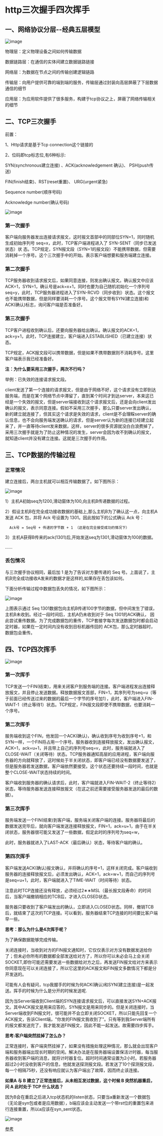 # http三次握手四次挥手
## 一、网络协议分层--经典五层模型
![image](https://note.youdao.com/yws/public/resource/1e41600c496ed0b336e5bd0bbe0a7b80/A14FA2780933466B8B5CC85DC8FD8B0C?ynotemdtimestamp=1581510586201)

物理层：定义物理设备之间如何传输数据

数据链路层：在通信的实体间建立数据链路链接

网络层：为数据在节点之间的传输创建逻辑链路

传输层：向用户提供可靠的端到端的服务，传输层通过封装向高层屏蔽了下层数据通信的细节

应用层：为应用软件提供了很多服务，构建于tcp协议之上，屏蔽了网络传输相关的细节
## 二、TCP三次握手
前置：

1、Http请求是基于Tcp connection这个链接的

2、位码即tcp标志位,有6种标示:

SYN(synchronous建立连接) 、ACK(acknowledgement 确认)、 PSH(push传送)

FIN(finish结束)、RST(reset重置)、 URG(urgent紧急)

Sequence number(顺序号码)

Acknowledge number(确认号码)

![image](https://note.youdao.com/yws/public/resource/1e41600c496ed0b336e5bd0bbe0a7b80/6E149444FF5F42D285C2035ADE455E2B?ynotemdtimestamp=1581510586201)

### 第一次握手
客户端向服务器发出连接请求报文，这时报文首部中的同部位SYN=1，同时随机生成初始序列号 seq=x，此时，TCP客户端进程进入了 SYN-SENT（同步已发送状态）状
态。TCP规定，SYN报文段（SYN=1的报文段）不能携带数据，但需要消耗掉一个序号。这个三次握手中的开始。表示客户端想要和服务端建立连接。
### 第二次握手
TCP服务器收到请求报文后，如果同意连接，则发出确认报文。确认报文中应该 ACK=1，SYN=1，确认号是ack=x+1，同时也要为自己随机初始化一个序列号 seq=y，此时，TCP服务器进程进入了SYN-RCVD（同步收到）状态。这个报文也不能携带数据，但是同样要消耗一个序号。这个报文带有SYN(建立连接)和ACK(确认)标志，询问客户端是否准备好。
### 第三次握手
TCP客户进程收到确认后，还要向服务器给出确认。确认报文的ACK=1，ack=y+1，此时，TCP连接建立，客户端进入ESTABLISHED（已建立连接）状态。

TCP规定，ACK报文段可以携带数据，但是如果不携带数据则不消耗序号。这里客户端表示我已经准备好。

**注：为什么要采用三次握手，两次不行吗？**

举例：已失效的连接请求报文段。

client发送了第一个连接的请求报文，但是由于网络不好，这个请求没有立即到达服务端，而是在某个网络节点中滞留了，直到某个时间才到达server，本来这已经是一个失效的报文，但是server端接收到这个请求报文后，还是会向client发出确认的报文，表示同意连接。假如不采用三次握手，那么只要server发出确认，新的建立就连接了，但其实这个请求是失效的请求，client是不会理睬server的确认信息，也不会向服务端发送确认的请求，但是server认为新的连接已经建立起来了，并一直等待client发来数据，这样，server的很多资源就没白白浪费掉了，采用三次握手就是为了防止这种情况的发生，server会因为收不到确认的报文，就知道client并没有建立连接。这就是三次握手的作用。
## 三、TCP数据的传输过程
### 正常情况
建立连接后，两台主机就可以相互传输数据了。如下图所示：

![image](https://note.youdao.com/yws/public/resource/1e41600c496ed0b336e5bd0bbe0a7b80/84CB4719141A4654A8D9D69E2BF249E7?ynotemdtimestamp=1581510586201)

1）主机A初始seq为1200,滑动窗体为100,向主机B传递数据的过程。

2）假设主机B在完全成功接收数据的基础上,那么主机B为了确认这一点，向主机A发送 ACK 包，并将 Ack 号设置为 1301。因此按如下的公式确认 Ack 号：
```
  Ack号 = Seq号 + 传递的字节数 + 1 （这是在完全接受成功的情况下）
```
3）主机A获得B传来的ack(1301)后,开始发送seq为1301,滑动窗体为100的数据。

  ......
  
### 丢包情况
与三次握手协议相同，最后加 1 是为了告诉对方要传递的 Seq 号。上面说了，主机B完全成功接收A发来的数据才是这样的,如果存在丢包该如何。

 下面分析传输过程中数据包丢失的情况，如下图所示：
 
 ![image](https://note.youdao.com/yws/public/resource/1e41600c496ed0b336e5bd0bbe0a7b80/114EF89AC8E042D8A1E3E605A078FD08?ynotemdtimestamp=1581510586201)
 
 上图表示通过 Seq 1301数据包向主机B传递100字节的数据，但中间发生了错误，主机B未收到。经过一段时间后，主机A仍未收到对于 Seq 1301的ACK确认，
 因此尝试重传数据。为了完成数据包的重传，TCP套接字每次发送数据包时都会启动定时器，如果在一定时间内没有收到目标机器传回的 ACK包，那么定时器超时，
 数据包会重传。
 ## 四、TCP四次挥手
 ![image](https://note.youdao.com/yws/public/resource/1e41600c496ed0b336e5bd0bbe0a7b80/98ECEF2AEF3F44249F5D28E7703E9960?ynotemdtimestamp=1581510586201)
 
### 第一次挥手  
TCP发送一个FIN(结束)，用来关闭客户到服务端的连接。客户端进程发出连接释放报文，并且停止发送数据。释放数据报文首部，FIN=1，其序列号为seq=u（等于前面已经传送过来的数据的最后一个字节的序号加1），此时，客户端进入FIN-WAIT-1（终止等待1）状态。TCP规定，FIN报文段即使不携带数据，也要消耗一个序号。

### 第二次挥手
服务端收到这个FIN，他发回一个ACK(确认)，确认收到序号为收到序号+1，和SYN一样，一个FIN将占用一个序号。服务器收到连接释放报文，发出确认报文，ACK=1，ack=u+1，并且带上自己的序列号seq=v，此时，服务端就进入了CLOSE-WAIT（关闭等待）状态。TCP服务器通知高层的应用进程，客户端向服务器的方向就释放了，这时候处于半关闭状态，即客户端已经没有数据要发送了，但是服务器若发送数据，客户端依然要接受。这个状态还要持续一段时间，也就是整个CLOSE-WAIT状态持续的时间。


客户端收到服务器的确认请求后，此时，客户端就进入FIN-WAIT-2（终止等待2）状态，等待服务器发送连接释放报文（在这之前还需要接受服务器发送的最后的数据）。

### 第三次挥手
服务端发送一个FIN(结束)到客户端，服务端关闭客户端的连接。服务器将最后的数据发送完毕后，就向客户端发送连接释放报文，FIN=1，ack=u+1，由于在半关闭状态，服务器很可能又发送了一些数据，假定此时的序列号为seq=w，

此时，服务器就进入了LAST-ACK（最后确认）状态，等待客户端的确认。

### 第四次挥手
客户端发送ACK(确认)报文确认，并将确认的序号+1，这样关闭完成。客户端收到服务器的连接释放报文后，必须发出确认，ACK=1，ack=w+1，而自己的序列号是seq=u+1，此时，客户端就进入了TIME-WAIT（时间等待）状态。

注意此时TCP连接还没有释放，必须经过2∗∗MSL（最长报文段寿命）的时间后，当客户端撤销相应的TCB后，才进入CLOSED状态。

服务器只要收到了客户端发出的确认，立即进入CLOSED状态。同样，撤销TCB后，就结束了这次的TCP连接。可以看到，服务器结束TCP连接的时间要比客户端早一些。

**思考：那么为什么是4次挥手呢？**

为了确保数据能够完成传输。

关闭连接时，当收到对方的FIN报文通知时，它仅仅表示对方没有数据发送给你了；但未必你所有的数据都全部发送给对方了，所以你可以未必会马上会关闭SOCKET,即你可能还需要发送一些数据给对方之后，再发送FIN报文给对方来表示你同意现在可以关闭连接了，所以它这里的ACK报文和FIN报文多数情况下都是分开发送的。

可能有人会有疑问，tcp我握手的时候为何ACK(确认)和SYN(建立连接)是一起发送。挥手的时候为什么是分开的时候发送呢.

因为当Server端收到Client端的SYN连接请求报文后，可以直接发送SYN+ACK报文。其中ACK报文是用来应答的，SYN报文是用来同步的。但是关闭连接时，当Server端收到FIN报文时，很可能并不会立即关闭SOCKET，所以只能先回复一个ACK报文，告诉Client端，"你发的FIN报文我收到了"。只有等到我Server端所有的报文都发送完了，我才能发送FIN报文，因此不能一起发送。故需要四步挥手。

**思考:客户端突然挂掉了怎么办？**

正常连接时，客户端突然挂掉了，如果没有措施处理这种情况，那么就会出现客户端和服务器端出现长时期的空闲。解决办法是在服务器端设置保活计时器，每当服务器收到客户端的消息，就将计时器复位。超时时间通常设置为2小时。若服务器超过2小时没收到客户的信息，他就发送探测报文段。若发送了10个探测报文段，每一个相隔75秒，还没有响应就认为客户端出了故障，因而终止该连接。

**如果A 与 B 建立了正常连接后，从未相互发过数据，这个时候 B 突然机器重启，问 A 此时处于 TCP 什么状态？**

因为B会在重启之后进入tcp状态机的listen状态，只要当a重新发送一个数据包（无论是syn包或者是应用数据），b端应该会主动发送一个带rst位的重置包来进行连接重置，所以a应该在syn_sent状态。

![image](https://note.youdao.com/yws/public/resource/1e41600c496ed0b336e5bd0bbe0a7b80/5D653556815B4E06A2586C3F7DC4A7FD?ynotemdtimestamp=1581510586201)

[参考](https://www.cnblogs.com/qdhxhz/p/8470997.html)